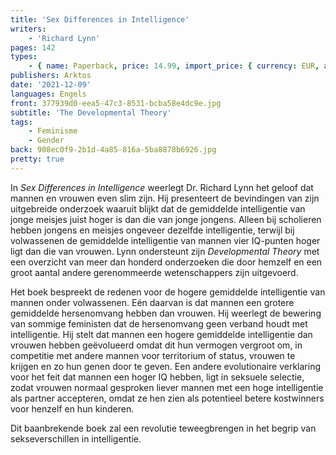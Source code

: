```yaml
---
title: 'Sex Differences in Intelligence'
writers:
    - 'Richard Lynn'
pages: 142
types:
    - { name: Paperback, price: 14.99, import_price: { currency: EUR, amount: 10.36 }, isbn: 978-1-914208-65-2, size: { height: 216, width: 140, depth: 10 }, supplier: 'Ex Libris' }
publishers: Arktos
date: '2021-12-09'
languages: Engels
front: 377939d0-eea5-47c3-8531-bcba58e4dc9e.jpg
subtitle: 'The Developmental Theory'
tags:
    - Feminisme
    - Gender
back: 908ec0f9-2b1d-4a85-816a-5ba8878b6926.jpg
pretty: true
---
```


In *Sex Differences in Intelligence* weerlegt Dr. Richard Lynn het geloof dat mannen en vrouwen even slim zijn. Hij presenteert de bevindingen van zijn uitgebreide onderzoek waaruit blijkt dat de gemiddelde intelligentie van jonge meisjes juist hoger is dan die van jonge jongens. Alleen bij scholieren hebben jongens en meisjes ongeveer dezelfde intelligentie, terwijl bij volwassenen de gemiddelde intelligentie van mannen vier IQ-punten hoger ligt dan die van vrouwen. Lynn ondersteunt zijn *Developmental Theory* met een overzicht van meer dan honderd onderzoeken die door hemzelf en een groot aantal andere gerenommeerde wetenschappers zijn uitgevoerd.

Het boek bespreekt de redenen voor de hogere gemiddelde intelligentie van mannen onder volwassenen. Eén daarvan is dat mannen een grotere gemiddelde hersenomvang hebben dan vrouwen. Hij weerlegt de bewering van sommige feministen dat de hersenomvang geen verband houdt met intelligentie. Hij stelt dat mannen een hogere gemiddelde intelligentie dan vrouwen hebben geëvolueerd omdat dit hun vermogen vergroot om, in competitie met andere mannen voor territorium of status, vrouwen te krijgen en zo hun genen door te geven. Een andere evolutionaire verklaring voor het feit dat mannen een hoger IQ hebben, ligt in seksuele selectie, zodat vrouwen normaal gesproken liever mannen met een hoge intelligentie als partner accepteren, omdat ze hen zien als potentieel betere kostwinners voor henzelf en hun kinderen.

Dit baanbrekende boek zal een revolutie teweegbrengen in het begrip van sekseverschillen in intelligentie.
